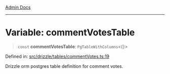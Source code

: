 [Admin Docs](/)

***

# Variable: commentVotesTable

> `const` **commentVotesTable**: `PgTableWithColumns`\<\{\}\>

Defined in: [src/drizzle/tables/commentVotes.ts:19](https://github.com/Suyash878/talawa-api/blob/dd80c416ddd46afdb07c628dc824194bc09930cc/src/drizzle/tables/commentVotes.ts#L19)

Drizzle orm postgres table definition for comment votes.
